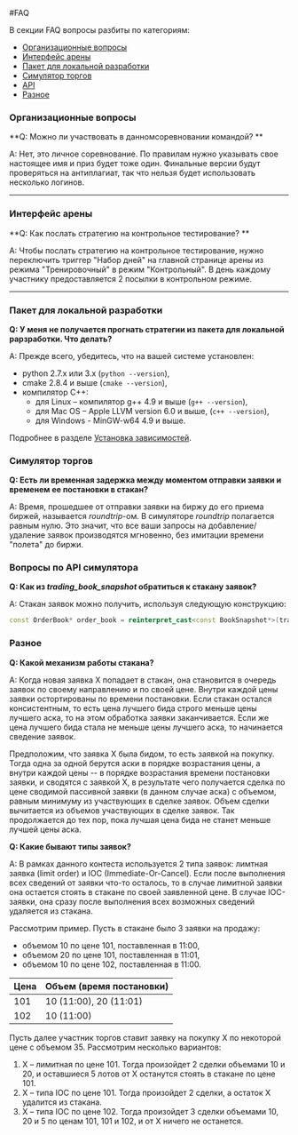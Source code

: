 #FAQ

В секции FAQ вопросы разбиты по категориям:
* [Организационные вопросы](#org)
* [Интерфейс арены](#interface)
* [Пакет для локальной разработки](#local-pack)
* [Cимулятор торгов](#simulator)
* [API](#api)
* [Разное](#misc)

<a name="org"></a>
### Организационные вопросы
**Q: Можно ли участвовать в данномсоревновании командой? **

A: Нет, это личное соревнование. По правилам нужно указывать свое настоящее имя и приз будет тоже один. Финальные версии будут проверяться на антиплагиат, так что нельзя будет использовать несколько логинов. 

---

<a name="interface"></a>
### Интерфейс арены
**Q: Как послать стратегию на контрольное тестирование? **

A: Чтобы послать стратегию на контрольное тестирование, нужно переключить триггер "Набор дней" на главной странице арены из режима "Тренировочный" в режим "Контрольный". В день каждому участнику предоставляется 2 посылки в контрольном режиме.


---

<a name="local-pack"></a>
### Пакет для локальной разработки

**Q: У меня не получается прогнать стратегии из пакета для локальной рарзработки. Что делать?**

A: Прежде всего, убедитесь, что на вашей системе установлен:
- python 2.7.x или 3.x (`python --version`),
- cmake 2.8.4 и выше (`cmake --version`), 
- компилятор C++:
    - для Linux – компилятор g++ 4.9 и выше (`g++ --version`),
    - для Mac OS – Apple LLVM version 6.0 и выше, (`c++ --version`),
    - для Windows - MinGW-w64 4.9 и выше.

Подробнее в разделе [Установка зависимостей](./local-pack/requirements.md).

<a name="simulator"></a>
### Cимулятор торгов

**Q: Есть ли временная задержка между моментом отправки заявки и временем ее постановки в стакан?**

A: Время, прошедшее от отправки заявки на биржу до его приема биржей, называется *roundtrip*-ом. В симуляторе *roundtrip* полагается равным нулю. Это значит, что все ваши запросы на добавление/удаление заявок производятся мгновенно, без имитации времени "полета" до биржи.


<a name="api"></a>
### Вопросы по API симулятора
**Q: Как из *trading_book_snapshot* обратиться к стакану заявок?**

A: Стакан заявок можно получить, используя следующую конструкцию:
```c++
const OrderBook* order_book = reinterpret_cast<const BookSnapshot*>(trading_book_snapshot.get())->book();
```


<a name="misc"></a>
### Разное

**Q: Какой механизм работы стакана?**

A: Когда новая заявка X попадает в стакан, она становится в очередь заявок по своему направлению и по своей цене. Внутри каждой цены заявки остортированы по времени постановки. Если стакан остался консистентным, то есть цена лучшего бида строго меньше цены лучшего аска, то на этом обработка заявки заканчивается. Если же цена лучшего бида стала не меньше цены лучшего аска, то начинается сведение заявок. 

Предположим, что заявка X была бидом, то есть заявкой на покупку. Тогда одна за одной берутся аски в порядке возрастания цены, а внутри каждой цены -- в порядке возрастания времени постановки заявки, и сводятся с заявкой X, в результате чего получается сделка по цене сводимой пассивной заявки (в данном случае аска) c объемом, равным минимуму из участвующих в сделке заявок. Объем сделки вычитается из объемов участвующих в сделке заявок. Так продолжается до тех пор, пока лучшая цена бида не станет меньше лучшей цены аска. 

**Q: Какие бывают типы заявок?**

A: В рамках данного контеста используется 2 типа заявок: лимтная заявка (limit order) и IOC (Immediate-Or-Cancel). Если после выполнения всех сведений от заявки что-то осталось, то в случае лимитной заявки она остается стоять в стакане по своей заявленной цене. В случае IOC-заявки, она сразу после выполнения всех возможных сведений удаляется из стакана. 

Рассмотрим пример. Пусть в стакане было 3 заявки на продажу: 
- объемом 10 по цене 101, поставленная в 11:00, 
- объемом 20 по цене 101, поставленная в 11:01, 
- объемом 10 по цене 102, поставленная в 11:00. 

| Цена | Объем (время постановки) |
| -- | -- |
| 101 | 10 (11:00), 20 (11:01)|
|102 | 10 (11:00) |

Пусть далее участник торгов ставит заявку на покупку X по некоторой цене с объемом 35. Рассмотрим несколько вариантов: 
1. X – лимитная по цене 101. Тогда произойдет 2 сделки объемами 10 и 20, и оставшиеся 5 лотов от X останутся стоять в стакане по цене 101. 
2. X – типа IOC по цене 101. Тогда произойдет 2 сделки, а остаток X удалится из стакана.
3. X – типа IOC по цене 102. Тогда произойдет 3 сделки объемами 10, 20 и 5 по ценам 101, 101 и 102, и от X ничего не останется.